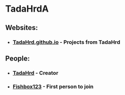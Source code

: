 # TadaHrdA

## Websites:

- ### [TadaHrd.github.io](tadahrd.github.io) - Projects from TadaHrd

## People:

- ### [TadaHrd](https://github.com/TadaHrd) - Creator

- ### [Fishbox123](https://github.com/fishbox123) - First person to join
